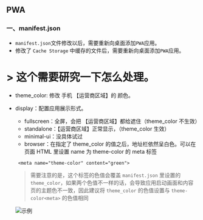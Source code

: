  ## PWA

 ### 一、manifest.json
 * `manifest.json`文件修改以后，需要重新向桌面添加`PWA`应用。
 * 修改了 `Cache Storage` 中缓存的文件后，需要重新向桌面添加`PWA`应用。
 # > 这个需要研究一下怎么处理。
 * theme_color: 修改 手机 【运营商区域】的 颜色。
 * display：配置应用展示形式。
   * fullscreen：全屏，会把 【运营商区域】都给遮住（theme_color 不生效）
   * standalone：【运营商区域】正常显示，（theme_color 生效）
   * minimal-ui：没具体试过
   * browser：在指定了 theme_color 的值之后，地址栏依然呈白色。可以在页面 HTML 里设置 name 为 theme-color 的 meta 标签
   ```
    <meta name="theme-color" content="green">
   ```
   > 需要注意的是，这个标签的色值会覆盖 `manifest.json` 里设置的 `theme_color`，如果两个色值不一样的话，会导致应用启动画面和内容页的主题色不一致，因此建议将 `theme_color` 的色值设置与 `theme-color<meta>` 的色值相同

   ![示例](https://gss0.bdstatic.com/9rkZbzqaKgQUohGko9WTAnF6hhy/assets/pwa/projects/1515680651540/meta.jpg)